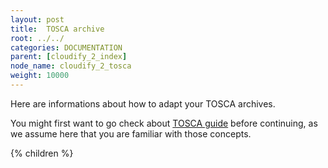 ```yaml
---
layout: post
title:  TOSCA archive
root: ../../
categories: DOCUMENTATION
parent: [cloudify_2_index]
node_name: cloudify_2_tosca
weight: 10000
---
```


Here are informations about how to adapt your TOSCA archives.

You might first want to go check about [TOSCA guide](#/documentation/devops_guide/tosca_concepts.html "TOSCA guide") before continuing, as we assume here that you are familiar with those concepts.

{% children %}
